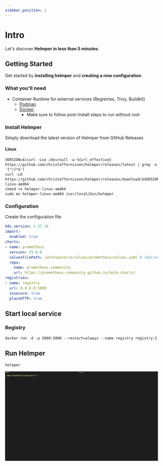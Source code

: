 ```yaml
---
sidebar_position: 1
---
```


# Intro

Let's discover **Helmper in less than 5 minutes**.

## Getting Started

Get started by **installing helmper** and **creating a new configuration**.

### What you'll need

- Container Runtime for external services (Registries, Trivy, Buildkit)
  - [Podman](https://podman.io/)
  - [Docker](https://www.docker.com/)
    - Make sure to follow post-install steps to run without root

### Install Helmper

Simply download the latest version of Helmper from GitHub Releases

#### Linux

```shell title="bash"
VERSION=$(curl -Lso /dev/null -w %{url_effective} https://github.com/christoffernissen/helmper/releases/latest | grep -o '[^/]*$')
curl -LO https://github.com/christoffernissen/helmper/releases/download/$VERSION/helmper-linux-amd64
chmod +x helmper-linux-amd64
sudo mv helmper-linux-amd64 /usr/local/bin/helmper
```

### Configuration

Create the configuration file

```yaml title="$HOME/.config/helmper/helmper.yaml"
k8s_version: 1.27.16
import:
  enabled: true
charts:
- name: prometheus
  version: 25.8.0
  valuesFilePath: /workspace/in/values/prometheus/values.yaml # (Optional)
  repo:
    name: prometheus-community
    url: https://prometheus-community.github.io/helm-charts/
registries:
- name: registry
  url: 0.0.0.0:5000
  insecure: true
  plainHTTP: true
```

## Start local service

### Registry

```shell title="bash"
docker run -d -p 5000:5000 --restart=always --name registry registry:2
```

## Run Helmper

```shell title="Run Helmper"
helmper
```

<p align="center"><img src="https://github.com/ChristofferNissen/helmper/blob/main/docs/gifs/simple.gif?raw=true"/></p>

